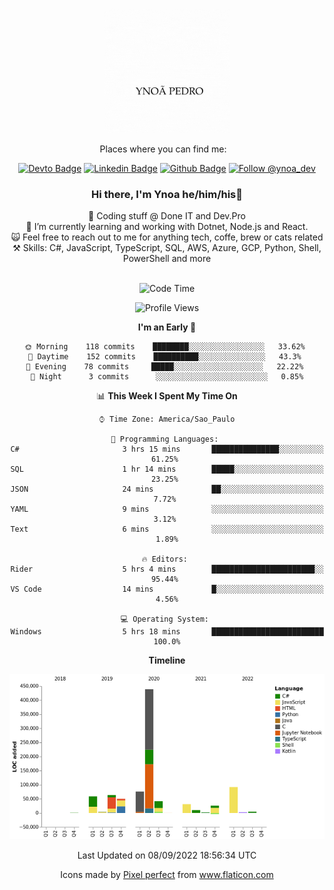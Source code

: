 </p>
<p align='center'>
   <img src="./logo/logo.gif" width="200" height="200">
</p>
<p align='center'>
<a align='center'>
<a> Places where you can find me: </a>&nbsp;&nbsp;
 <div align='center'>
    
[![Devto Badge](https://img.shields.io/badge/-ypedroo-black?style=flat-square&logo=Dev.to&logoColor=white&link=https://dev.to/ypedroo/)](https://dev.to/ypedroo/)
[![Linkedin Badge](https://img.shields.io/badge/-LinkedIn-blue?style=flat-square&logo=Linkedin&logoColor=white&link=https://www.linkedin.com/in/ynoapedro)](https://www.linkedin.com/in/ynoapedro)
[![Github Badge](https://img.shields.io/github/followers/ypedroo?style=social)](https://github.com/ypedroo/)
<a href="https://twitter.com/intent/follow?screen_name=ynoa_dev"><img src="https://img.shields.io/twitter/follow/ynoa_dev.svg?label=Follow%20@ynoa_dev" alt="Follow @ynoa_dev"></img> </a>

### Hi there, I'm Ynoa he/him/his:panda_face:

🔭 Coding stuff @ Done IT and Dev.Pro <br/>
🌱 I’m currently learning and working with Dotnet, Node.js and React.<br/>
:scream_cat: Feel free to reach out to me for anything tech, coffe, brew or cats related <br/>
⚒️ Skills: C#, JavaScript, TypeScript, SQL, AWS, Azure, GCP, Python, Shell, PowerShell and more<br/>
<br/>
<!--START_SECTION:waka-->
![Code Time](http://img.shields.io/badge/Code%20Time-2%2C060%20hrs%2010%20mins-blue)

![Profile Views](http://img.shields.io/badge/Profile%20Views-0-blue)

**I'm an Early 🐤** 

```text
🌞 Morning    118 commits    ████████░░░░░░░░░░░░░░░░░   33.62% 
🌆 Daytime    152 commits    ██████████░░░░░░░░░░░░░░░   43.3% 
🌃 Evening    78 commits     █████░░░░░░░░░░░░░░░░░░░░   22.22% 
🌙 Night      3 commits      ░░░░░░░░░░░░░░░░░░░░░░░░░   0.85%

```


📊 **This Week I Spent My Time On** 

```text
⌚︎ Time Zone: America/Sao_Paulo

💬 Programming Languages: 
C#                       3 hrs 15 mins       ███████████████░░░░░░░░░░   61.25% 
SQL                      1 hr 14 mins        █████░░░░░░░░░░░░░░░░░░░░   23.25% 
JSON                     24 mins             ██░░░░░░░░░░░░░░░░░░░░░░░   7.72% 
YAML                     9 mins              ░░░░░░░░░░░░░░░░░░░░░░░░░   3.12% 
Text                     6 mins              ░░░░░░░░░░░░░░░░░░░░░░░░░   1.89%

🔥 Editors: 
Rider                    5 hrs 4 mins        ███████████████████████░░   95.44% 
VS Code                  14 mins             █░░░░░░░░░░░░░░░░░░░░░░░░   4.56%

💻 Operating System: 
Windows                  5 hrs 18 mins       █████████████████████████   100.0%

```

**Timeline**

![Chart not found](https://raw.githubusercontent.com/ypedroo/ypedroo/master/charts/bar_graph.png) 


 Last Updated on 08/09/2022 18:56:34 UTC
<!--END_SECTION:waka-->
Icons made by <a href="https://www.flaticon.com/authors/pixel-perfect" title="Pixel perfect">Pixel perfect</a> from <a href="https://www.flaticon.com/" title="Flaticon"> www.flaticon.com</a>
   </div>

